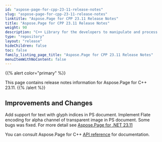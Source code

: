 ```yaml
---
id: "aspose-page-for-cpp-23-11-release-notes"
slug: "aspose-page-for-cpp-23-11-release-notes"
linktitle: "Aspose.Page for CPP 23.11 Release Notes"
title: "Aspose.Page for CPP 23.11 Release Notes"
weight: 90
description: "C++ Library for the developers to manipulate and process PS, EPS, and XPS files. Release Notes of Aspose.Page API solution for C++ | Release 2023.11"
type: "repository"
layout: "release"
hideChildren: false
toc: false
family_listing_page_title: "Aspose.Page for CPP 23.11 Release Notes"
menuItemWithNoContent: false
---
```


{{% alert color="primary" %}}

This page contains release notes information for Aspose.Page for C++ 23.11.
{{% /alert %}}

## Improvements and Changes

Add support for text with glyph indices in PS document.
Implement Flate encoding for alpha channel of transparent image in PS document.
Some bugs was fixed.
For more detail see [Aspose.Page for .NET 23.11](https://releases.aspose.com/page/net/release-notes/2023/aspose-page-for-net-23-11-release-notes/)

You can consult Aspose.Page for C++ [API reference](https://apireference.aspose.com/cpp/page/) for documentation.

